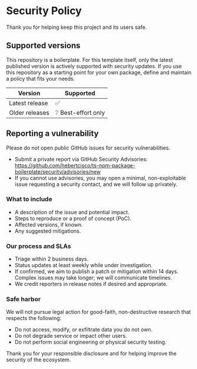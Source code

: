 # Security Policy

Thank you for helping keep this project and its users safe.

## Supported versions

This repository is a boilerplate. For this template itself, only the latest published version is actively supported with security updates. If you use this repository as a starting point for your own package, define and maintain a policy that fits your needs.

| Version        | Supported                        |
| -------------- | -------------------------------- |
| Latest release | :white_check_mark:               |
| Older releases | :grey_question: Best-effort only |

## Reporting a vulnerability

Please do not open public GitHub issues for security vulnerabilities.

- Submit a private report via GitHub Security Advisories: https://github.com/hebertcisco/ts-npm-package-boilerplate/security/advisories/new
- If you cannot use advisories, you may open a minimal, non-exploitable issue requesting a security contact, and we will follow up privately.

### What to include

- A description of the issue and potential impact.
- Steps to reproduce or a proof of concept (PoC).
- Affected versions, if known.
- Any suggested mitigations.

### Our process and SLAs

- Triage within 2 business days.
- Status updates at least weekly while under investigation.
- If confirmed, we aim to publish a patch or mitigation within 14 days. Complex issues may take longer; we will communicate timelines.
- We credit reporters in release notes if desired and appropriate.

### Safe harbor

We will not pursue legal action for good-faith, non-destructive research that respects the following:

- Do not access, modify, or exfiltrate data you do not own.
- Do not degrade service or impact other users.
- Do not perform social engineering or physical security testing.

Thank you for your responsible disclosure and for helping improve the security of the ecosystem.
